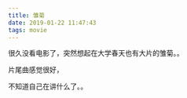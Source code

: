 ```yaml
---
title: 雏菊
date: 2019-01-22 11:47:43
tags: movie
---
```


很久没看电影了，突然想起在大学春天也有大片的雏菊。。

片尾曲感觉很好，

不知道自己在讲什么了。。
